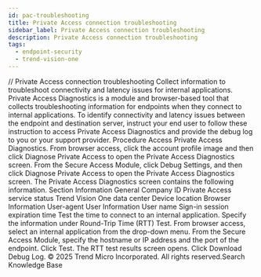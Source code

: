 ```yaml
---
id: pac-troubleshooting
title: Private Access connection troubleshooting
sidebar_label: Private Access connection troubleshooting
description: Private Access connection troubleshooting
tags:
  - endpoint-security
  - trend-vision-one
---
```


/*<![CDATA[*/ $('#title').html($('meta[name=map-description]').attr('content')); /*]]>*/ Private Access connection troubleshooting Collect information to troubleshoot connectivity and latency issues for internal applications. Private Access Diagnostics is a module and browser-based tool that collects troubleshooting information for endpoints when they connect to internal applications. To identify connectivity and latency issues between the endpoint and destination server, instruct your end user to follow these instruction to access Private Access Diagnostics and provide the debug log to you or your support provider. Procedure Access Private Access Diagnostics. From browser access, click the account profile image and then click Diagnose Private Access to open the Private Access Diagnostics screen. From the Secure Access Module, click Debug Settings, and then click Diagnose Private Access to open the Private Access Diagnostics screen. The Private Access Diagnostics screen contains the following information. Section Information General Company ID Private Access service status Trend Vision One data center Device location Browser Information User-agent User Information User name Sign-in session expiration time Test the time to connect to an internal application. Specify the information under Round-Trip Time (RTT) Test. From browser access, select an internal application from the drop-down menu. From the Secure Access Module, specify the hostname or IP address and the port of the endpoint. Click Test. The RTT test results screen opens. Click Download Debug Log. © 2025 Trend Micro Incorporated. All rights reserved.Search Knowledge Base